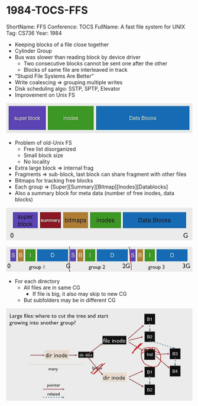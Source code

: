 # 1984-TOCS-FFS

ShortName: FFS
Conference: TOCS
FullName: A fast file system for UNIX
Tag: CS736
Year: 1984

- Keeping blocks of a file close together
- Cylinder Group
- Bus was slower than reading block by device driver
    - Two consecutive blocks cannot be sent one after the other
    - Blocks of same file are interleaved in track
- “Stupid File Systems Are Better”
- Write coalescing ⇒ grouping multiple writes
- Disk scheduling algo: SSTP, SPTP, Elevator
- Improvement on Unix FS

![image.png](images/image.png)

- Problem of old-Unix FS
    - Free list disorganized
    - Small block size
    - No locality
- Extra large block ⇒ internal frag
- Fragments ⇒ sub-block, last block can share fragment with other files
- Bitmaps for tracking free blocks
- Each group ⇒ [Super][Summary][Bitmap][Inodes][Datablocks]
- Also a summary block for meta data (number of free inodes, data blocks)

![image-1.png](images/image%201.png)

![image-2.png](images/image%202.png)

- For each directory
    - All files are in same CG
        - If file is big, it also may skip to new CG
    - But subfolders may be in different CG

![image-3.png](images/image%203.png)
